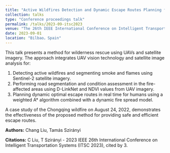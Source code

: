```yaml
---
title: "Active Wildfires Detection and Dynamic Escape Routes Planning for Humans through Information Fusion between Drones and Satellites"
collection: talks
type: "Conference proceedings talk"
permalink: /talks/2023-09-itsc2023
venue: "The 26th IEEE International Conference on Intelligent Transportation Systems (ITSC 2023)"
date: 2023-09-01
location: "Bilbao，Spain"
---
```


This talk presents a method for wilderness rescue using UAVs and satellite imagery. The approach integrates UAV vision technology and satellite image analysis for:

1. Detecting active wildfires and segmenting smoke and flames using Sentinel-2 satellite imagery.
2. Performing road segmentation and condition assessment in the fire-affected areas using D-LinkNet and NDVI values from UAV imagery.
3. Planning dynamic optimal escape routes in real time for humans using a weighted A* algorithm combined with a dynamic fire spread model.

A case study of the Chongqing wildfire on August 24, 2022, demonstrates the effectiveness of the proposed method for providing safe and efficient escape routes.

**Authors:** Chang Liu, Tamás Szirányi  

**Citations:** C Liu, T Szirányi - 2023 IEEE 26th International Conference on Intelligent Transportation Systems (ITSC 2023), cited by 3.
